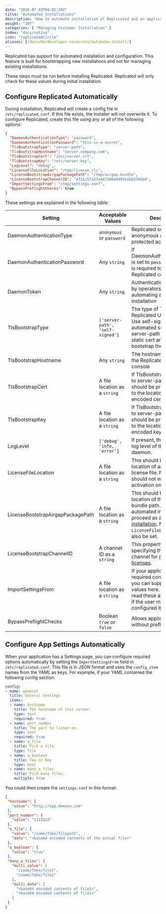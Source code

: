 ```yaml
---
date: "2016-07-03T04:02:20Z"
title: "Automated Installations"
description: "How to automate installation of Replicated and an application"
weight: "307"
categories: [ "Managing Customer Installation" ]
index: "docs/native"
icon: "replicatedCircle"
aliases: [/docs/kb/developer-resources/automate-install/]
---
```


Replicated has support for automated installation and configuration. This feature is built for bootstrapping new installations and not for managing existing installations.

These steps must be run before installing Replicated. Replicated will only check for these
values during initial installation.

## Configure Replicated Automatically

During installation, Replicated will create a config file in `/etc/replicated.conf`. If this file
exists, the installer will not overwrite it. To configure Replicated, create this file using any
or all of the following options:

```json
{
  "DaemonAuthenticationType": "password",
  "DaemonAuthenticationPassword": "this-is-a-secret",
  "TlsBootstrapType": "server-path",
  "TlsBootstrapHostname": "server.company.com",
  "TlsBootstrapCert": "/etc/server.crt",
  "TlsBootstrapKey": "/etc/server.key",
  "LogLevel": "debug",
  "LicenseFileLocation": "/tmp/license.rli",
  "LicenseBootstrapAirgapPackagePath": "/tmp/airgap.bundle",
  "LicenseBootstrapChannelID": "4331c5fa27ad4726644993e1bd234ded",
  "ImportSettingsFrom": "/tmp/settings.conf",
  "BypassPreflightChecks": true
}
```

These settings are explained in the following table:

| Setting | Acceptable Values | Description |
|---------|-------------------|-------------|
| DaemonAuthenticationType | `anonymous` or `password` | Replicated supports anonymous and password protected access. |
| DaemonAuthenticationPassword | Any `string` | If DaemonAuthenticationType is set to `password` this value is required to access the Replicated console. |
| DaemonToken | Any `string` | Authentication token used by operators for automating a cluster installation |
| TlsBootstrapType | `['server-path', 'self-signed']` | The type of TLS cert the Replicated UI will run with. Use self-signed for a fully automated setup, use server-path to provide a static cert and key to bootstrap the console with. |
| TlsBootstrapHostname | Any `string` | The hostname to use for the Replicated-UI :8800 console |
| TlsBootstrapCert | A file location as a `string` | If TlsBootstrapType is set to server-path, this value should be present and set to the location of a PEM encoded certificate file. |
| TlsBootstrapKey | A file location as a `string` | If TlsBootstrapType is set to server-path, this value should be present and set to the location of a PEM encoded key file. |
| LogLevel | `['debug', 'info, 'error']` | If present, this will set the log level of the Replicated daemon. |
| LicenseFileLocation | A file location as a `string` | This should be set to the location of an installable .rli license file. Note that you should not enable activation on this license. |
| LicenseBootstrapAirgapPackagePath | A file location as a `string` | This should be set to the location of the airgap bundle path. When set, the automated install will proceed as an [airgapped installation](/docs/distributing-an-application/airgapped-installations/). Note that `LicenseFileLocation` must also be set. |
| LicenseBootstrapChannelID | A channel ID as a `string` | This property allows specifying the installation channel for [multi-channel licenses](/docs/kb/supporting-your-customers/multichannel-licenses/). |
| ImportSettingsFrom | A file location as a `string` | If your application has any required config settings, you can supply custom values here. Replicated will read these and set them as if the user manually configured it. (see below) |
| BypassPreflightChecks	 | Boolean `true` or `false` | Allows application to start without preflight checks |

## Configure App Settings Automatically

When your application has a Settings page, you can configure required options automatically by setting
the `ImportSettingsFrom` field in `/etc/replicated.conf`. This file is in JSON format and uses the
`config_item` names from the YAML as keys. For example, if your YAML contained the following config section:

```yaml
config:
- name: general
  title: General Settings
  items:
  - name: hostname
    title: The hostname of this server.
    type: text
    required: true
  - name: port_number
    title: The port to listen on.
    type: text
    required: true
  - name: a_file
    title: Pick a file.
    type: file
  - name: a_boolean
    title: Yea or Nay
    type: bool
  - name: many_a_files
    title: Pick many files.
    multiple: true
```

You could then create the `settings.conf` in this format:

```json
{
 "hostname": {
   "value": "http://app.domain.com"
 },
 "port_number": {
   "value": "1123123"
 },
 "a_file": {
   "value": "/some/fake/filepath",
   "data": "<base64 encoded contents of the actual file>"
 },
 "a_boolean": {
   "value": "true"
 },
 "many_a_files": {
   "multi_value": [
     "/some/fake/file1",
     "/some/fake/file2"
   ],
   "multi_data": [
     "<base64 encoded contents of file1>",
     "<base64 encoded contents of file2>"
   ]
 }
}
```
